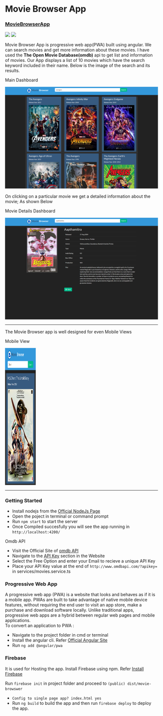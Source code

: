 <!DOCTYPE html>
<html>
    <body>
        <h1>Movie Browser App</h1>
        <h3><a href="https://movie-browser27.web.app/home">MovieBrowserApp</a></h3>
        <a href="https://img.shields.io/badge/version-1.0-blueviolet"><img src="https://img.shields.io/badge/version-1.0-blueviolet"></a>
        <a href="https://www.instagram.com/vinay_n_arty27/"><img src="https://img.shields.io/badge/chat-on Instagram-informational"></a>
        <p>Movie Browser App is progressive web app(PWA) built using angular. We can search movies and get more information about these movies.
            I have used the <b>The Open Movie Database(omdb)</b> api to get list and information of movies. Our App displays a list of 10 movies 
            which have the search keyword included in their name. Below is the image of the search and its results.
        </p>
        <p>Main Dashboard</p>
        <img src="images/img1.png" alt="Search Results" style="max-width:100%;">
        <p>
            On clicking on a particular movie we get a detailed information about the movie; As shown Below
        </p>
        <p>Movie Details Dashboard</p>
        <img src="images/img2.png" alt="Movie Info" style="max-width:100%;">
        <hr>
        <p>The Movie Browser app is well designed for even Mobile Views</p>
        <p>Mobile View</p>
        <img src="images/img3.png" alt="Mobile View"  style="width: 20%;height: 450px;">
        <hr>
        <h3>Getting Started</h3>
        <ul>
            <li>Install nodejs from the <a href="https://nodejs.org/en/">Official NodeJs Page</a></li>
            <li>Open the poject in terminal or command prompt</li>
            <li>Run <code>npm start</code> to start the server</li>
            <li>Once Compiled succesfully you will see the app running in <code> http://localhost:4200/</code></li>
        </ul>
        Omdb API<br>
        <ul>
            <li>Visit the Official Site of <a href="http://www.omdbapi.com/">omdb API</a></li>
            <li>Navigate to the <a href="http://www.omdbapi.com/apikey.aspx">API Key</a> section in the Website</li>
            <li>Select the Free Option and enter your Email to recieve a unique API Key</li>
            <li>Place your API Key value at the end of <code>http://www.omdbapi.com/?apikey=</code> in services/movies.service.ts</li>
        </ul>
        <h3>Progressive Web App</h3>
        A progressive web app (PWA) is a website that looks and behaves as if it is a mobile app.
         PWAs are built to take advantage of native mobile device features, without requiring the end user to visit an 
         app store, make a purchase and download software locally. Unlike traditional apps, progressive web apps are a 
         hybrid between regular web pages and mobile applications.<br>
         To convert an application to PWA :
         <ul>
             <li>Navigate to the project folder in cmd or terminal</li>
             <li>Install the angular cli. Refer <a href="https://angular.io/guide/setup-local">Official Angular Site</a></li>
             <li>Run <code>ng add @angular/pwa</code></li>
         </ul>
         <h3>Firebase</h3>
         It is used for Hosting the app. Install Firebase using npm. Refer <a href="https://www.npmjs.com/package/firebase">Install Firebase</a>
         <p>Run <code>firebase init</code> in project folder and proceed to <code>(public) dist/movie-browswer</code></p>
         <ul>
            <li><code>Config to single page app? index.html yes</code></li>
            <li>Run <code>ng build</code> to build the app and then run <code>firebase deploy</code> to deploy the app.</li>
         </ul>
    </body>
</html>

